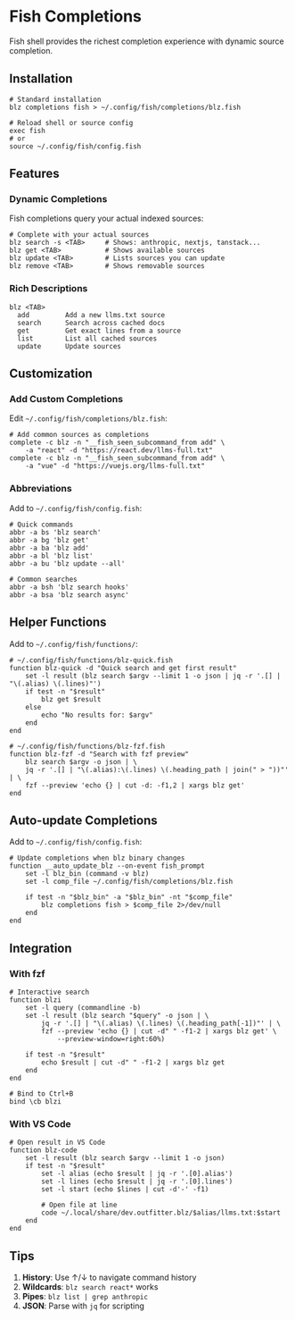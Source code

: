 # Fish Completions

Fish shell provides the richest completion experience with dynamic source completion.

## Installation

```fish
# Standard installation
blz completions fish > ~/.config/fish/completions/blz.fish

# Reload shell or source config
exec fish
# or
source ~/.config/fish/config.fish
```

## Features

### Dynamic Completions

Fish completions query your actual indexed sources:

```fish
# Complete with your actual sources
blz search -s <TAB>     # Shows: anthropic, nextjs, tanstack...
blz get <TAB>           # Shows available sources
blz update <TAB>        # Lists sources you can update
blz remove <TAB>        # Shows removable sources
```

### Rich Descriptions

```fish
blz <TAB>
  add         Add a new llms.txt source
  search      Search across cached docs
  get         Get exact lines from a source
  list        List all cached sources
  update      Update sources
```

## Customization

### Add Custom Completions

Edit `~/.config/fish/completions/blz.fish`:

```fish
# Add common sources as completions
complete -c blz -n "__fish_seen_subcommand_from add" \
    -a "react" -d "https://react.dev/llms-full.txt"
complete -c blz -n "__fish_seen_subcommand_from add" \
    -a "vue" -d "https://vuejs.org/llms-full.txt"
```

### Abbreviations

Add to `~/.config/fish/config.fish`:

```fish
# Quick commands
abbr -a bs 'blz search'
abbr -a bg 'blz get'
abbr -a ba 'blz add'
abbr -a bl 'blz list'
abbr -a bu 'blz update --all'

# Common searches
abbr -a bsh 'blz search hooks'
abbr -a bsa 'blz search async'
```

## Helper Functions

Add to `~/.config/fish/functions/`:

```fish
# ~/.config/fish/functions/blz-quick.fish
function blz-quick -d "Quick search and get first result"
    set -l result (blz search $argv --limit 1 -o json | jq -r '.[] | "\(.alias) \(.lines)"')
    if test -n "$result"
        blz get $result
    else
        echo "No results for: $argv"
    end
end

# ~/.config/fish/functions/blz-fzf.fish
function blz-fzf -d "Search with fzf preview"
    blz search $argv -o json | \
    jq -r '.[] | "\(.alias):\(.lines) \(.heading_path | join(" > "))"' | \
    fzf --preview 'echo {} | cut -d: -f1,2 | xargs blz get'
end
```

## Auto-update Completions

Add to `~/.config/fish/config.fish`:

```fish
# Update completions when blz binary changes
function __auto_update_blz --on-event fish_prompt
    set -l blz_bin (command -v blz)
    set -l comp_file ~/.config/fish/completions/blz.fish

    if test -n "$blz_bin" -a "$blz_bin" -nt "$comp_file"
        blz completions fish > $comp_file 2>/dev/null
    end
end
```

## Integration

### With fzf

```fish
# Interactive search
function blzi
    set -l query (commandline -b)
    set -l result (blz search "$query" -o json | \
        jq -r '.[] | "\(.alias) \(.lines) \(.heading_path[-1])"' | \
        fzf --preview 'echo {} | cut -d" " -f1-2 | xargs blz get' \
            --preview-window=right:60%)

    if test -n "$result"
        echo $result | cut -d" " -f1-2 | xargs blz get
    end
end

# Bind to Ctrl+B
bind \cb blzi
```

### With VS Code

```fish
# Open result in VS Code
function blz-code
    set -l result (blz search $argv --limit 1 -o json)
    if test -n "$result"
        set -l alias (echo $result | jq -r '.[0].alias')
        set -l lines (echo $result | jq -r '.[0].lines')
        set -l start (echo $lines | cut -d'-' -f1)

        # Open file at line
        code ~/.local/share/dev.outfitter.blz/$alias/llms.txt:$start
    end
end
```

## Tips

1. **History**: Use ↑/↓ to navigate command history
2. **Wildcards**: `blz search react*` works
3. **Pipes**: `blz list | grep anthropic`
4. **JSON**: Parse with `jq` for scripting
